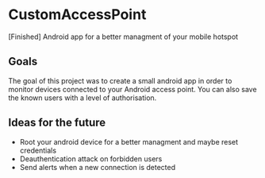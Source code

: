 # CustomAccessPoint

[Finished] Android app for a better managment of your mobile hotspot

## Goals
The goal of this project was to create a small android app in order to monitor devices connected to your Android access point.
You can also save the known users with a level of authorisation.

## Ideas for the future
- Root your android device for a better managment and maybe reset credentials
- Deauthentication attack on forbidden users
- Send alerts when a new connection is detected
